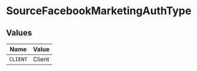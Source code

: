 # SourceFacebookMarketingAuthType


## Values

| Name     | Value    |
| -------- | -------- |
| `CLIENT` | Client   |